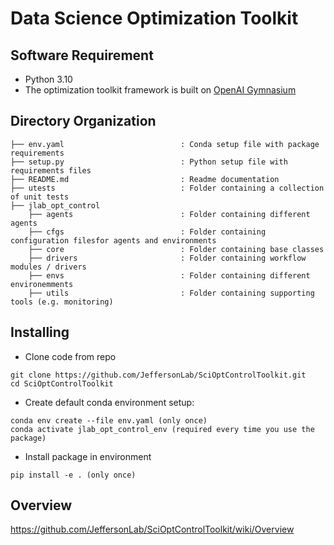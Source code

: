 # Data Science Optimization Toolkit

## Software Requirement

- Python 3.10
- The optimization toolkit framework is built on [OpenAI Gymnasium](https://github.com/Farama-Foundation/Gymnasium)


## Directory Organization
```
├── env.yaml                          : Conda setup file with package requirements
├── setup.py                          : Python setup file with requirements files
├── README.md                         : Readme documentation
├── utests                            : Folder containing a collection of unit tests
├── jlab_opt_control
    ├── agents                        : Folder containing different agents
    ├── cfgs                          : Folder containing configuration filesfor agents and environments
    ├── core                          : Folder containing base classes
    ├── drivers                       : Folder containing workflow modules / drivers
    ├── envs                          : Folder containing different environemments 
    ├── utils                         : Folder containing supporting tools (e.g. monitoring)
```

## Installing

- Clone code from repo
```
git clone https://github.com/JeffersonLab/SciOptControlToolkit.git
cd SciOptControlToolkit
```

* Create default conda environment setup:
```
conda env create --file env.yaml (only once)
conda activate jlab_opt_control_env (required every time you use the package)
```

- Install package in environment
```
pip install -e . (only once)
```
## Overview 
https://github.com/JeffersonLab/SciOptControlToolkit/wiki/Overview
